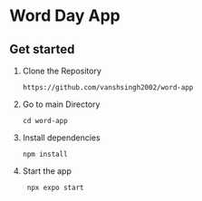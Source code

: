 # Word Day App

## Get started
1. Clone the Repository
   ```
   https://github.com/vanshsingh2002/word-app
   ```
2. Go to main Directory
   ```
   cd word-app
   ```

3. Install dependencies

   ```
   npm install
   ```

4. Start the app

   ```bash
    npx expo start
   ```

